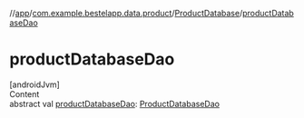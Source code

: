 //[app](../../index.md)/[com.example.bestelapp.data.product](../index.md)/[ProductDatabase](index.md)/[productDatabaseDao](product-database-dao.md)



# productDatabaseDao  
[androidJvm]  
Content  
abstract val [productDatabaseDao](product-database-dao.md): [ProductDatabaseDao](../-product-database-dao/index.md)  



